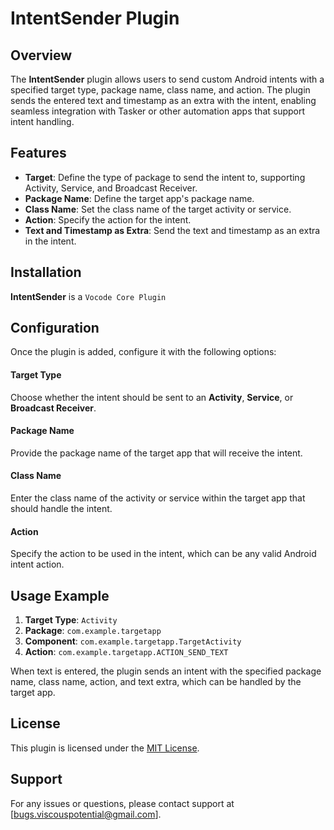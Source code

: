 # IntentSender Plugin

## Overview
The **IntentSender** plugin allows users to send custom Android intents with a specified target type, package name, class name, and action. The plugin sends the entered text and timestamp as an extra with the intent, enabling seamless integration with Tasker or other automation apps that support intent handling.

## Features
- **Target**: Define the type of package to send the intent to, supporting Activity, Service, and Broadcast Receiver.
- **Package Name**: Define the target app's package name.
- **Class Name**: Set the class name of the target activity or service.
- **Action**: Specify the action for the intent.
- **Text and Timestamp as Extra**: Send the text and timestamp as an extra in the intent.

## Installation
**IntentSender** is a `Vocode Core Plugin`

## Configuration
Once the plugin is added, configure it with the following options:

#### Target Type

Choose whether the intent should be sent to an **Activity**, **Service**, or **Broadcast Receiver**.

#### Package Name
Provide the package name of the target app that will receive the intent.

#### Class Name
Enter the class name of the activity or service within the target app that should handle the intent.

#### Action
Specify the action to be used in the intent, which can be any valid Android intent action.

## Usage Example
1. **Target Type**: `Activity`
1. **Package**: `com.example.targetapp`
2. **Component**: `com.example.targetapp.TargetActivity`
3. **Action**: `com.example.targetapp.ACTION_SEND_TEXT`

When text is entered, the plugin sends an intent with the specified package name, class name, action, and text extra, which can be handled by the target app.

## License
This plugin is licensed under the [MIT License](../../LICENSE.md).

## Support
For any issues or questions, please contact support at [bugs.viscouspotential@gmail.com].
